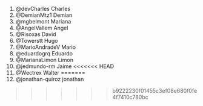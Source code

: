 

1. @devCharles Charles
2. @DemianMtz1 Demian
3. @mgbelmont Mariana
4. @AngelVallem Angel
5. @Risoxas David
6. @Towerstt Hugo
7. @MarioAndradeV Mario
8. @eduardogrq Eduardo
9. @MarianaLimon Limon
10. @jedmundo-rm Jaime
<<<<<<< HEAD
11. @Wectrex Walter
=======
11. @jonathan-quiroz jonathan
>>>>>>> b9222230f01455c3ef08e680f0fe4f7410c780bc
